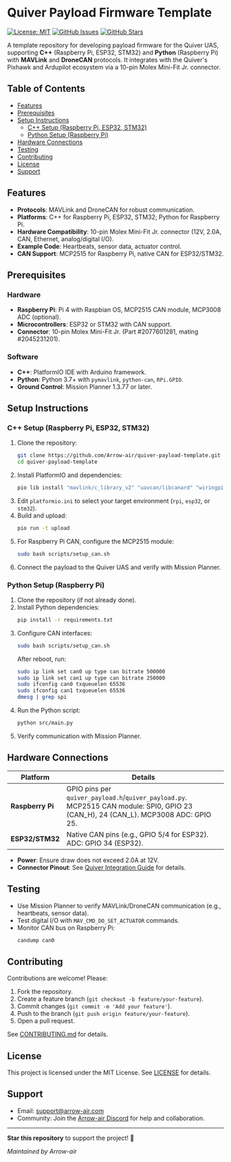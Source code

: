 # Quiver Payload Firmware Template

[![License: MIT](https://img.shields.io/badge/License-MIT-yellow.svg)](https://opensource.org/licenses/MIT)
[![GitHub Issues](https://img.shields.io/github/issues/Arrow-air/quiver-payload-template)](https://github.com/Arrow-air/quiver-payload-template/issues)
[![GitHub Stars](https://img.shields.io/github/stars/Arrow-air/quiver-payload-template)](https://github.com/Arrow-air/quiver-payload-template/stargazers)

A template repository for developing payload firmware for the Quiver UAS, supporting **C++** (Raspberry Pi, ESP32, STM32) and **Python** (Raspberry Pi) with **MAVLink** and **DroneCAN** protocols. It integrates with the Quiver's Pixhawk and Ardupilot ecosystem via a 10-pin Molex Mini-Fit Jr. connector.

## Table of Contents
- [Features](#features)
- [Prerequisites](#prerequisites)
- [Setup Instructions](#setup-instructions)
  - [C++ Setup (Raspberry Pi, ESP32, STM32)](#c-setup-raspberry-pi-esp32-stm32)
  - [Python Setup (Raspberry Pi)](#python-setup-raspberry-pi)
- [Hardware Connections](#hardware-connections)
- [Testing](#testing)
- [Contributing](#contributing)
- [License](#license)
- [Support](#support)

## Features
- **Protocols**: MAVLink and DroneCAN for robust communication.
- **Platforms**: C++ for Raspberry Pi, ESP32, STM32; Python for Raspberry Pi.
- **Hardware Compatibility**: 10-pin Molex Mini-Fit Jr. connector (12V, 2.0A, CAN, Ethernet, analog/digital I/O).
- **Example Code**: Heartbeats, sensor data, actuator control.
- **CAN Support**: MCP2515 for Raspberry Pi, native CAN for ESP32/STM32.

## Prerequisites

### Hardware
- **Raspberry Pi**: Pi 4 with Raspbian OS, MCP2515 CAN module, MCP3008 ADC (optional).
- **Microcontrollers**: ESP32 or STM32 with CAN support.
- **Connector**: 10-pin Molex Mini-Fit Jr. (Part #2077601281, mating #2045231201).

### Software
- **C++**: PlatformIO IDE with Arduino framework.
- **Python**: Python 3.7+ with `pymavlink`, `python-can`, `RPi.GPIO`.
- **Ground Control**: Mission Planner 1.3.77 or later.

## Setup Instructions

### C++ Setup (Raspberry Pi, ESP32, STM32)
1. Clone the repository:
   ```bash
   git clone https://github.com/Arrow-air/quiver-payload-template.git
   cd quiver-payload-template
   ```
2. Install PlatformIO and dependencies:
   ```bash
   pio lib install "mavlink/c_library_v2" "uavcan/libcanard" "wiringpi/wiringpi" "espressif/esp32-can" "STM32duino/CAN"
   ```
3. Edit `platformio.ini` to select your target environment (`rpi`, `esp32`, or `stm32`).
4. Build and upload:
   ```bash
   pio run -t upload
   ```
5. For Raspberry Pi CAN, configure the MCP2515 module:
   ```bash
   sudo bash scripts/setup_can.sh
   ```
6. Connect the payload to the Quiver UAS and verify with Mission Planner.

### Python Setup (Raspberry Pi)
1. Clone the repository (if not already done).
2. Install Python dependencies:
   ```bash
   pip install -r requirements.txt
   ```
3. Configure CAN interfaces:
   ```bash
   sudo bash scripts/setup_can.sh
   ```
   After reboot, run:
   ```bash
   sudo ip link set can0 up type can bitrate 500000
   sudo ip link set can1 up type can bitrate 250000
   sudo ifconfig can0 txqueuelen 65536
   sudo ifconfig can1 txqueuelen 65536
   dmesg | grep spi
   ```
4. Run the Python script:
   ```bash
   python src/main.py
   ```
5. Verify communication with Mission Planner.

## Hardware Connections

| Platform       | Details                                                                 |
|----------------|-------------------------------------------------------------------------|
| **Raspberry Pi** | GPIO pins per `quiver_payload.h`/`quiver_payload.py`. MCP2515 CAN module: SPI0, GPIO 23 (CAN_H), 24 (CAN_L). MCP3008 ADC: GPIO 25. |
| **ESP32/STM32** | Native CAN pins (e.g., GPIO 5/4 for ESP32). ADC: GPIO 34 (ESP32).       |

- **Power**: Ensure draw does not exceed 2.0A at 12V.
- **Connector Pinout**: See [Quiver Integration Guide](#) for details.

## Testing
- Use Mission Planner to verify MAVLink/DroneCAN communication (e.g., heartbeats, sensor data).
- Test digital I/O with `MAV_CMD_DO_SET_ACTUATOR` commands.
- Monitor CAN bus on Raspberry Pi:
  ```bash
  candump can0
  ```

## Contributing
Contributions are welcome! Please:
1. Fork the repository.
2. Create a feature branch (`git checkout -b feature/your-feature`).
3. Commit changes (`git commit -m 'Add your feature'`).
4. Push to the branch (`git push origin feature/your-feature`).
5. Open a pull request.

See [CONTRIBUTING.md](CONTRIBUTING.md) for details.

## License
This project is licensed under the MIT License. See [LICENSE](LICENSE) for details.

## Support
- Email: [support@arrow-air.com](mailto:support@arrow-air.com)
- Community: Join the [Arrow-air Discord](https://discord.com/invite/arrow-air) for help and collaboration.

---

**Star this repository** to support the project! 🌟

*Maintained by Arrow-air*